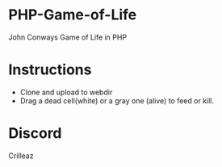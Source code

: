 # PHP-Game-of-Life
John Conways Game of Life in PHP

# Instructions
* Clone and upload to webdir
* Drag a dead cell(white) or a gray one (alive) to feed or kill.


# Discord
Crilleaz
